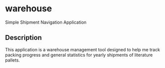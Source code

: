 # warehouse
Simple Shipment Navigation Application

##  Description
This application is a warehouse management tool designed to help me track packing progress and general statistics for yearly shipments of literature pallets.       
